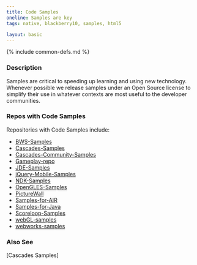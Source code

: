```yaml
---
title: Code Samples
oneline: Samples are key
tags: native, blackberry10, samples, html5

layout: basic
---
```

{% include common-defs.md %}

### Description
Samples are critical to speeding up learning and using new technology.
Whenever possible we release samples under an Open Source license to simplify
their use in whatever contexts are most useful to the developer communities.

### Repos with Code Samples

Repositories with Code Samples include:
* [BWS-Samples](http://github.com/blackberry/BWS-Samples)
* [Cascades-Samples](http://github.com/blackberry/Cascades-Samples)
* [Cascades-Community-Samples](http://github.com/blackberry/Cascades-Community-Samples)
* [Gameplay-repo](http://github.com/blackberry/Gameplay-repo)
* [JDE-Samples](http://github.com/blackberry/JDE-Samples)
* [jQuery-Mobile-Samples](http://github.com/blackberry/jQuery-Mobile-Samples)
* [NDK-Samples](http://github.com/blackberry/NDK-Samples)
* [OpenGLES-Samples](http://github.com/blackberry/OpenGLES-Samples)
* [PictureWall](http://github.com/blackberry/PictureWall)
* [Samples-for-AIR](http://github.com/blackberry/Samples-for-AIR)
* [Samples-for-Java](http://github.com/blackberry/Samples-for-Java)
* [Scoreloop-Samples](http://github.com/blackberry/Scoreloop-Samples)
* [webGL-samples](http://github.com/blackberry/webGL-samples)
* [webworks-samples](http://github.com/blackberry/webworks-samples)

### Also See
[Cascades Samples]
